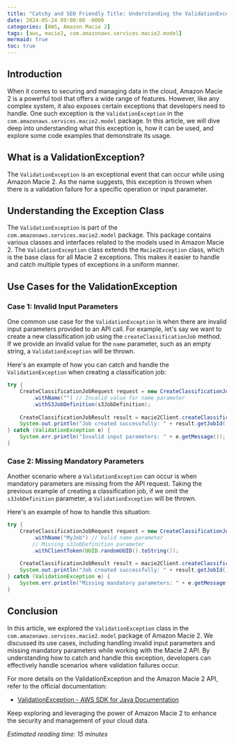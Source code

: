 ```yaml
---
title: "Catchy and SEO Friendly Title: Understanding the ValidationException in Amazon Macie 2"
date: 2024-05-24 09:00:00 -0000
categories: [AWS, Amazon Macie 2]
tags: [aws, macie2, com.amazonaws.services.macie2.model]
mermaid: true
toc: true
---
```



## Introduction
When it comes to securing and managing data in the cloud, Amazon Macie 2 is a powerful tool that offers a wide range of features. However, like any complex system, it also exposes certain exceptions that developers need to handle. One such exception is the `ValidationException` in the `com.amazonaws.services.macie2.model` package. In this article, we will dive deep into understanding what this exception is, how it can be used, and explore some code examples that demonstrate its usage.

## What is a ValidationException?
The `ValidationException` is an exceptional event that can occur while using Amazon Macie 2. As the name suggests, this exception is thrown when there is a validation failure for a specific operation or input parameter. 

## Understanding the Exception Class
The `ValidationException` is part of the `com.amazonaws.services.macie2.model` package. This package contains various classes and interfaces related to the models used in Amazon Macie 2. The `ValidationException` class extends the `Macie2Exception` class, which is the base class for all Macie 2 exceptions. This makes it easier to handle and catch multiple types of exceptions in a uniform manner.

## Use Cases for the ValidationException
### Case 1: Invalid Input Parameters
One common use case for the `ValidationException` is when there are invalid input parameters provided to an API call. For example, let's say we want to create a new classification job using the `createClassificationJob` method. If we provide an invalid value for the `name` parameter, such as an empty string, a `ValidationException` will be thrown.

Here's an example of how you can catch and handle the `ValidationException` when creating a classification job:

```java
try {
    CreateClassificationJobRequest request = new CreateClassificationJobRequest()
        .withName("") // Invalid value for name parameter
        .withS3JobDefinition(s3JobDefinition);
    
    CreateClassificationJobResult result = macie2Client.createClassificationJob(request);
    System.out.println("Job created successfully: " + result.getJobId());
} catch (ValidationException e) {
    System.err.println("Invalid input parameters: " + e.getMessage());
}
```

### Case 2: Missing Mandatory Parameters
Another scenario where a `ValidationException` can occur is when mandatory parameters are missing from the API request. Taking the previous example of creating a classification job, if we omit the `s3JobDefinition` parameter, a `ValidationException` will be thrown.

Here's an example of how to handle this situation:

```java
try {
    CreateClassificationJobRequest request = new CreateClassificationJobRequest()
        .withName("MyJob") // Valid name parameter
        // Missing s3JobDefinition parameter
        .withClientToken(UUID.randomUUID().toString());
    
    CreateClassificationJobResult result = macie2Client.createClassificationJob(request);
    System.out.println("Job created successfully: " + result.getJobId());
} catch (ValidationException e) {
    System.err.println("Missing mandatory parameters: " + e.getMessage());
}
```

## Conclusion
In this article, we explored the `ValidationException` class in the `com.amazonaws.services.macie2.model` package of Amazon Macie 2. We discussed its use cases, including handling invalid input parameters and missing mandatory parameters while working with the Macie 2 API. By understanding how to catch and handle this exception, developers can effectively handle scenarios where validation failures occur.

For more details on the ValidationException and the Amazon Macie 2 API, refer to the official documentation:
- [ValidationException - AWS SDK for Java Documentation](https://docs.aws.amazon.com/sdk-for-java/latest/developer-guide/examples-macie2-model-exceptions.html#ValidationException)

Keep exploring and leveraging the power of Amazon Macie 2 to enhance the security and management of your cloud data.

*Estimated reading time: 15 minutes*